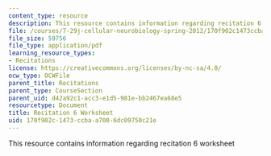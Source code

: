 ```yaml
---
content_type: resource
description: This resource contains information regarding recitation 6 worksheet
file: /courses/7-29j-cellular-neurobiology-spring-2012/170f902c1473ccbaa7006dc09750c21e_MIT7_29JS12_Recitation6.pdf
file_size: 59756
file_type: application/pdf
learning_resource_types:
- Recitations
license: https://creativecommons.org/licenses/by-nc-sa/4.0/
ocw_type: OCWFile
parent_title: Recitations
parent_type: CourseSection
parent_uid: d42a92c1-acc3-e1d5-981e-bb2467ea68e5
resourcetype: Document
title: Recitation 6 Worksheet
uid: 170f902c-1473-ccba-a700-6dc09750c21e
---
```

This resource contains information regarding recitation 6 worksheet